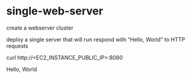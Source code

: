 # single-web-server
create a webserver cluster

deploy a single server that will run respond with “Hello, World” to HTTP requests

curl http://<EC2_INSTANCE_PUBLIC_IP>:8080

Hello, World
